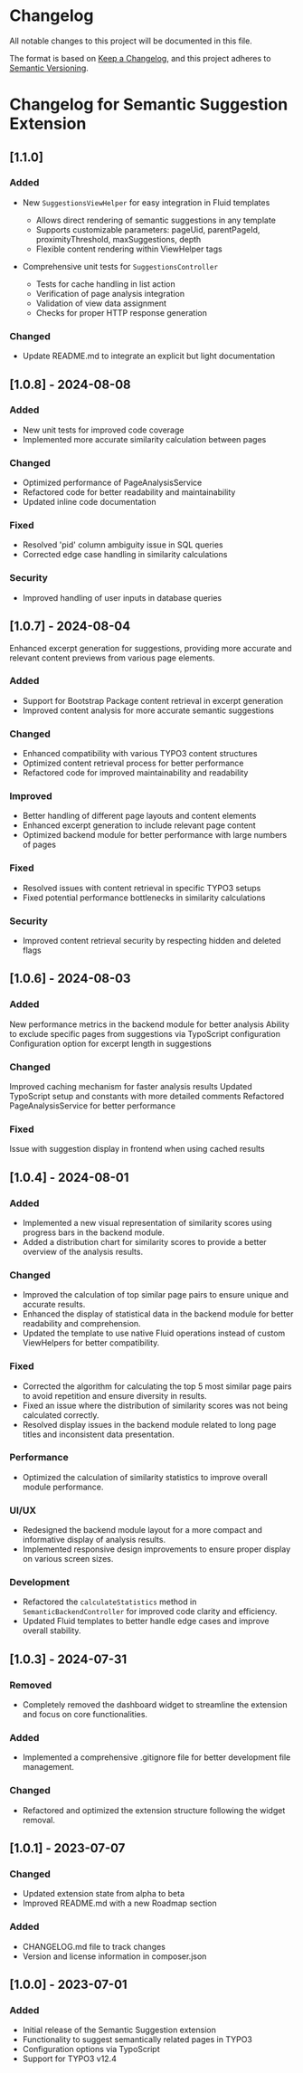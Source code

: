 # Changelog
All notable changes to this project will be documented in this file.

The format is based on [Keep a Changelog](https://keepachangelog.com/en/1.0.0/),
and this project adheres to [Semantic Versioning](https://semver.org/spec/v2.0.0.html).


# Changelog for Semantic Suggestion Extension

## [1.1.0] 

### Added
- New `SuggestionsViewHelper` for easy integration in Fluid templates
  - Allows direct rendering of semantic suggestions in any template
  - Supports customizable parameters: pageUid, parentPageId, proximityThreshold, maxSuggestions, depth
  - Flexible content rendering within ViewHelper tags

- Comprehensive unit tests for `SuggestionsController`
  - Tests for cache handling in list action
  - Verification of page analysis integration
  - Validation of view data assignment
  - Checks for proper HTTP response generation

### Changed
- Update README.md to integrate an explicit but light documentation

## [1.0.8] - 2024-08-08

### Added
- New unit tests for improved code coverage
- Implemented more accurate similarity calculation between pages

### Changed
- Optimized performance of PageAnalysisService
- Refactored code for better readability and maintainability
- Updated inline code documentation

### Fixed
- Resolved 'pid' column ambiguity issue in SQL queries
- Corrected edge case handling in similarity calculations

### Security
- Improved handling of user inputs in database queries



## [1.0.7] - 2024-08-04
Enhanced excerpt generation for suggestions, providing more accurate and relevant content previews from various page elements.

### Added
- Support for Bootstrap Package content retrieval in excerpt generation
- Improved content analysis for more accurate semantic suggestions

### Changed
- Enhanced compatibility with various TYPO3 content structures
- Optimized content retrieval process for better performance
- Refactored code for improved maintainability and readability

### Improved
- Better handling of different page layouts and content elements
- Enhanced excerpt generation to include relevant page content
- Optimized backend module for better performance with large numbers of pages

### Fixed
- Resolved issues with content retrieval in specific TYPO3 setups
- Fixed potential performance bottlenecks in similarity calculations

### Security
- Improved content retrieval security by respecting hidden and deleted flags



## [1.0.6] - 2024-08-03
### Added

New performance metrics in the backend module for better analysis
Ability to exclude specific pages from suggestions via TypoScript configuration
Configuration option for excerpt length in suggestions

### Changed

Improved caching mechanism for faster analysis results
Updated TypoScript setup and constants with more detailed comments
Refactored PageAnalysisService for better performance

### Fixed

Issue with suggestion display in frontend when using cached results



## [1.0.4] - 2024-08-01

### Added
- Implemented a new visual representation of similarity scores using progress bars in the backend module.
- Added a distribution chart for similarity scores to provide a better overview of the analysis results.

### Changed
- Improved the calculation of top similar page pairs to ensure unique and accurate results.
- Enhanced the display of statistical data in the backend module for better readability and comprehension.
- Updated the template to use native Fluid operations instead of custom ViewHelpers for better compatibility.

### Fixed
- Corrected the algorithm for calculating the top 5 most similar page pairs to avoid repetition and ensure diversity in results.
- Fixed an issue where the distribution of similarity scores was not being calculated correctly.
- Resolved display issues in the backend module related to long page titles and inconsistent data presentation.

### Performance
- Optimized the calculation of similarity statistics to improve overall module performance.

### UI/UX
- Redesigned the backend module layout for a more compact and informative display of analysis results.
- Implemented responsive design improvements to ensure proper display on various screen sizes.

### Development
- Refactored the `calculateStatistics` method in `SemanticBackendController` for improved code clarity and efficiency.
- Updated Fluid templates to better handle edge cases and improve overall stability.


## [1.0.3] - 2024-07-31

### Removed
- Completely removed the dashboard widget to streamline the extension and focus on core functionalities.

### Added
- Implemented a comprehensive .gitignore file for better development file management.

### Changed
- Refactored and optimized the extension structure following the widget removal.


## [1.0.1] - 2023-07-07
### Changed
- Updated extension state from alpha to beta
- Improved README.md with a new Roadmap section

### Added
- CHANGELOG.md file to track changes
- Version and license information in composer.json

## [1.0.0] - 2023-07-01
### Added
- Initial release of the Semantic Suggestion extension
- Functionality to suggest semantically related pages in TYPO3
- Configuration options via TypoScript
- Support for TYPO3 v12.4